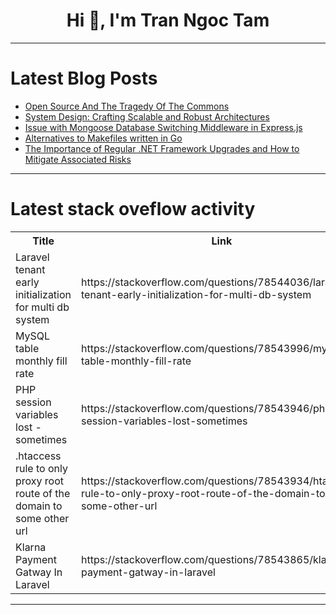 <h1 align="center">Hi 👋, I'm Tran Ngoc Tam</h1>

---

# Latest Blog Posts 
<!-- BLOG-POST-LIST:START -->
- [Open Source And The Tragedy Of The Commons](https://dev.to/opensourceadvocate/open-source-and-the-tragedy-of-the-commons-boe)
- [System Design: Crafting Scalable and Robust Architectures](https://dev.to/plemonsbrett/system-design-crafting-scalable-and-robust-architectures-amo)
- [Issue with Mongoose Database Switching Middleware in Express.js](https://dev.to/jalish_chauhan/issue-with-mongoose-database-switching-middleware-in-expressjs-1mf3)
- [Alternatives to Makefiles written in Go](https://dev.to/eminetto/alternatives-to-makefiles-written-in-go-dig)
- [The Importance of Regular .NET Framework Upgrades and How to Mitigate Associated Risks](https://dev.to/shahabfar/the-importance-of-regular-net-framework-upgrades-and-how-to-mitigate-associated-risks-50e5)
<!-- BLOG-POST-LIST:END -->

---

# Latest stack oveflow activity
<table>
  <tr><th>Title</th><th>Link</th></tr>
  <!-- STACKOVERFLOW:START --><tr><td>Laravel tenant early initialization for multi db system</td><td>https://stackoverflow.com/questions/78544036/laravel-tenant-early-initialization-for-multi-db-system</td></tr><tr><td>MySQL table monthly fill rate</td><td>https://stackoverflow.com/questions/78543996/mysql-table-monthly-fill-rate</td></tr><tr><td>PHP session variables lost - sometimes</td><td>https://stackoverflow.com/questions/78543946/php-session-variables-lost-sometimes</td></tr><tr><td>.htaccess rule to only proxy root route of the domain to some other url</td><td>https://stackoverflow.com/questions/78543934/htaccess-rule-to-only-proxy-root-route-of-the-domain-to-some-other-url</td></tr><tr><td>Klarna Payment Gatway In Laravel</td><td>https://stackoverflow.com/questions/78543865/klarna-payment-gatway-in-laravel</td></tr><!-- STACKOVERFLOW:END -->
</table>

---


